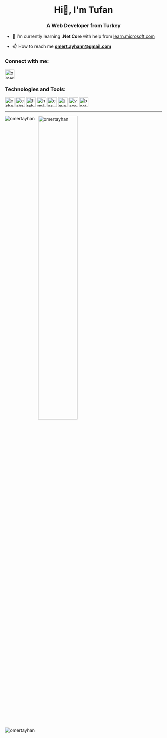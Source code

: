<h1 align="center">Hi👋, I'm Tufan</h1>
<h3 align="center">A Web Developer from Turkey</h3>

- 🌱 I’m currently learning <strong>.Net Core</strong> with help from [learn.microsoft.com](learn.microsoft.com)

- 📫 How to reach me  **omert.ayhann@gmail.com**

<h3 align="left">Connect with me:</h3>
<p style="text-align:left">
<a href="https://www.linkedin.com/in/omer-tufan-ayhan/" target="blank"><img align="center" src="https://img.shields.io/badge/Linkedin-1DA1F2?style=flat&logo=linkedin&logoColor=white" alt="omertayhan" height="30" width="auto" /></a>
</p>

<h3 align="left">Technologies and Tools:</h3>
<p style="text-align:left">
<a href="https://docs.microsoft.com/en-us/dotnet/csharp/" target="blank"><img align="center" src="https://seeklogo.com/images/C/c-sharp-c-logo-02F17714BA-seeklogo.com.png" alt="csharp" height="30" width="30" /></a>
<a href="https://www.oracle.com/tr/database/sqldeveloper/" target="blank"><img align="center" src="https://styles.redditmedia.com/t5_2qh27/styles/communityIcon_v1vhje03ugc81.png" alt="csharp" height="30" width="30" /></a>
<a href="https://firebase.google.com/" target="blank"><img align="center" src="https://e7.pngegg.com/pngimages/119/167/png-clipart-firebase-cloud-messaging-google-developers-software-development-kit-google-angle-triangle-thumbnail.png" alt="firebase" height="30" width="30" /></a>
<a href="https://www.w3schools.com/html/" target="blank"><img align="center" src="https://icons.iconarchive.com/icons/cornmanthe3rd/plex/256/Other-html-5-icon.png" alt="html5" height="30" width="30" /></a>
<a href="https://www.w3schools.com/css/" target="blank"><img align="center" src="https://cdn.iconscout.com/icon/free/png-256/css-131-722685.png" alt="css" height="30" width="30" /></a>
<a href="https://www.javascript.com/" target="blank"><img align="center" src="https://icon-library.com/images/javascript-icon-png/javascript-icon-png-7.jpg" alt="javascript" height="30" width="30" /></a>
<a href="https://code.visualstudio.com/" target="blank"><img align="center" src="https://cdn.icon-icons.com/icons2/2107/PNG/512/file_type_vscode_icon_130084.png" alt="vscode" height="30" width="30" /></a>
<a href="https://getbootstrap.com/" target="blank"><img align="center" src="https://www.digitalkure.com/wp-content/uploads/2019/01/bootstrap-1.png" alt="bootstrap" height="30" width="30" /></a>
</p>
<hr></hr>

<p><img align="left" src="https://github-readme-stats.vercel.app/api/top-langs?username=omertayhan&show_icons=true&bg_color=40,904e99,e96205&title_color=fff&text_color=fff&icon_color=f2f2f2&locale=en&layout=compact&count-private=true" alt="omertayhan" /></p>

<p>&nbsp;
 <img align="center" src="https://github-readme-stats.vercel.app/api?username=omertayhan&show_icons=true&bg_color=50,e96205,904e99&title_color=fff&text_color=fff&icon_color=f2f2f2&locale=en&count_private=true&hide=issues" alt="omertayhan" width="50%" /></p>

<div>
<p align="left"> <img src="https://komarev.com/ghpvc/?username=omertayhan" alt="omertayhan" /> </p>
 </div>
